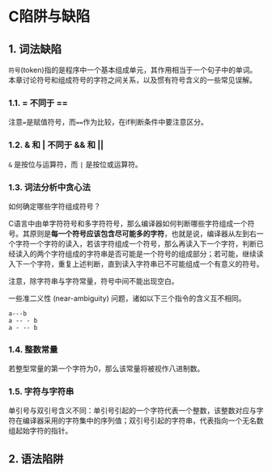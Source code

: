 # C陷阱与缺陷

## 1. 词法缺陷

`符号`(token)指的是程序中一个基本组成单元，其作用相当于一个句子中的单词。
本章讨论符号和组成符号的字符之间关系，以及惯有符号含义的一些常见误解。

### 1.1. = 不同于 ==

注意`=`是赋值符号，而`==`作为比较，在if判断条件中要注意区分。

### 1.2. & 和 | 不同于 && 和 ||

`&` 是按位与运算符，而 `|` 是按位或运算符。

### 1.3. 词法分析中贪心法
如何确定哪些字符组成符号？

C语言中由单字符符号和多字符符号，那么编译器如何判断哪些字符组成一个符号。其原则是**每一个符号应该包含尽可能多的字符**，也就是说，编译器从左到右一个字符一个字符的读入，若该字符组成一个符号，那么再读入下一个字符，判断已经读入的两个字符组成的字符串是否可能是一个符号的组成部分；若可能，继续读入下一个字符，重复上述判断，直到读入字符串已不可能组成一个有意义的符号。

注意，除字符串与字符常量，符号中间不能出现空白。

一些准二义性 (near-ambiguity) 问题，诸如以下三个指令的含义互不相同。

```
a---b
a -- - b
a - -- b
```

### 1.4. 整数常量

若整型常量的第一个字符为0，那么该常量将被视作八进制数。

### 1.5. 字符与字符串

单引号与双引号含义不同：单引号引起的一个字符代表一个整数，该整数对应与字符在编译器采用的字符集中的序列值；双引号引起的字符串，代表指向一个无名数组起始字符的指针。

## 2. 语法陷阱
